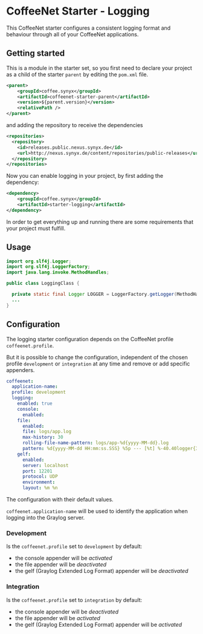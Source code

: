 # CoffeeNet Starter - Logging

This CoffeeNet starter configures a consistent logging format
and behaviour through all of your CoffeeNet applications.


## Getting started

This is a module in the starter set, so you first need to declare your project
as a child of the starter `parent` by editing the `pom.xml` file.

```xml
<parent>
    <groupId>coffee.synyx</groupId>
    <artifactId>coffeenet-starter-parent</artifactId>
    <version>${parent.version}</version>
    <relativePath />
</parent>
```

and adding the repository to receive the dependencies

```xml
<repositories>
  <repository>
    <id>releases.public.nexus.synyx.de</id>
    <url>http://nexus.synyx.de/content/repositories/public-releases</url>
  </repository>
</repositories>
```

Now you can enable logging in your project, by first adding the dependency:

```xml
<dependency>
    <groupId>coffee.synyx</groupId>
    <artifactId>starter-logging</artifactId>
</dependency>
```

In order to get everything up and running there are some requirements that
your project must fulfill.


## Usage

```java
import org.slf4j.Logger;
import org.slf4j.LoggerFactory;
import java.lang.invoke.MethodHandles;

public class LoggingClass {

  private static final Logger LOGGER = LoggerFactory.getLogger(MethodHandles.lookup().lookupClass());
  ...
}
```

## Configuration
The logging starter configuration depends on the CoffeeNet profile ```coffeenet.profile```.

But it is possible to change the configuration, independent of the chosen profile ```development``` or ```integration``` at any time and remove or add specific appenders.

```yaml
coffeenet:
  application-name:
  profile: development
  logging:
    enabled: true
    console:
      enabled:
    file:
      enabled:
      file: logs/app.log
      max-history: 30
      rolling-file-name-pattern: logs/app-%d{yyyy-MM-dd}.log
      pattern: %d{yyyy-MM-dd HH:mm:ss.SSS} %5p --- [%t] %-40.40logger{39} : %m%n%wEx
    gelf:
      enabled:
      server: localhost
      port: 12201
      protocol: UDP
      environment:
      layout: %m %n
```

The configuration with their default values.

```coffeenet.application-name``` will be used to identify the application when logging into the Graylog server.

### Development

Is the ```coffeenet.profile``` set to ```development``` by default:

* the console appender will be _activated_
* the file appender will be _deactivated_
* the gelf (Graylog Extended Log Format) appender will be _deactivated_


### Integration
Is the ```coffeenet.profile``` set to ```integration``` by default:

* the console appender will be _deactivated_
* the file appender will be _activated_
* the gelf (Graylog Extended Log Format) appender will be _activated_